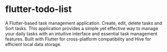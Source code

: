 # flutter-todo-list
 A Flutter-based task management application. Create, edit, delete tasks and Sort tasks. This application provides a simple yet effective way to manage your daily tasks with an intuitive interface and essential task management features. Built with Flutter for cross-platform compatibility and Hive for efficient local data storage.
